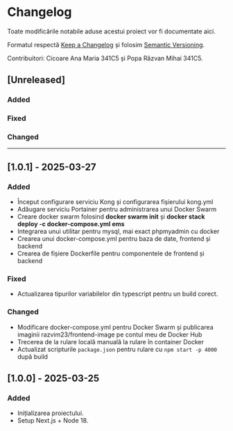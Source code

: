 # Changelog

Toate modificările notabile aduse acestui proiect vor fi documentate aici.

Formatul respectă [Keep a Changelog](https://keepachangelog.com/en/1.1.0/)
și folosim [Semantic Versioning](https://semver.org/spec/v2.0.0.html).

Contribuitori: Cicoare Ana Maria 341C5 și Popa Răzvan Mihai 341C5.

## [Unreleased]

### Added

### Fixed 

### Changed

---

## [1.0.1] - 2025-03-27

### Added
- Început configurare serviciu Kong și configurarea fișierului kong.yml
- Adăugare serviciu Portainer pentru administrarea unui Docker Swarm
- Creare docker swarm folosind **docker swarm init** și **docker stack deploy -c docker-compose.yml ems**
- Integrarea unui utilitar pentru mysql, mai exact phpmyadmin cu docker
- Crearea unui docker-compose.yml pentru baza de date, frontend și backend
- Crearea de fișiere Dockerfile pentru componentele de frontend și backend

### Fixed 
- Actualizarea tipurilor variabilelor din typescript pentru un build corect.

### Changed
- Modificare docker-compose.yml pentru Docker Swarm și publicarea imaginii razvim23/frontend-image pe contul meu de Docker Hub
- Trecerea de la rulare locală manuală la rulare în container Docker
- Actualizat scripturile `package.json` pentru rulare cu `npm start -p 4000` după build

## [1.0.0] - 2025-03-25

### Added
- Inițializarea proiectului.
- Setup Next.js + Node 18.
